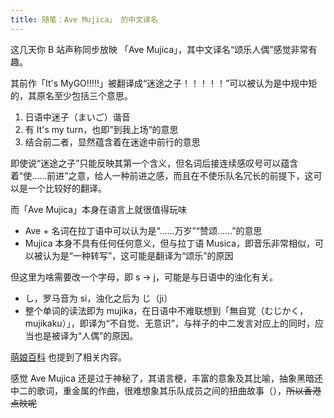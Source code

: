 ```yaml
---
title: 随笔：Ave Mujica」 的中文译名
---
```


这几天你 B 站声称同步放映 「Ave Mujica」，其中文译名“颂乐人偶”感觉非常有趣。

其前作「It's MyGO!!!!!」被翻译成“迷途之子！！！！！”可以被认为是中规中矩的，其原名至少包括三个意思。

1. 日语中迷子（まいご）谐音
1. 有 It's my turn，也即”到我上场“的意思
1. 结合前二者，显然蕴含着在迷途中前行的意思

即使说“迷途之子”只能反映其第一个含义，但名词后接连续感叹号可以蕴含着“使……前进”之意，给人一种前进之感，而且在不使乐队名冗长的前提下，这可以是一个比较好的翻译。

而「Ave Mujica」本身在语言上就很值得玩味

- Ave + 名词在拉丁语中可以认为是“……万岁”“赞颂……”的意思
- Mujica 本身不具有任何任何意义，但与拉丁语 Musica，即音乐非常相似，可以被认为是“一种转写”，这可能是翻译为“颂乐”的原因

但这里为啥需要改一个字母，即 s -> j，可能是与日语中的浊化有关。

- し，罗马音为 si，浊化之后为 じ（ji）
- 整个单词的读法即为 mujika，在日语中不难联想到「無自覚（むじかく，mujikaku）」，即译为“不自觉、无意识”，与祥子的中二发言对应上的同时，应当也是被译为“人偶”的原因。

[萌娘百科](https://mzh.moegirl.org.cn/Ave_Mujica) 也提到了相关内容。

感觉 Ave Mujica 还是过于神秘了，其语言梗，丰富的意象及其比喻，抽象黑暗还中二的歌词，重金属的作曲，很难想象其乐队成员之间的扭曲故事（），~~所以香港点映呢~~
